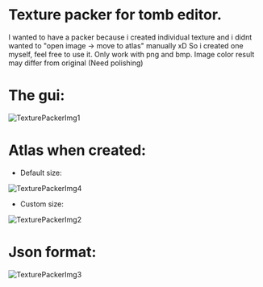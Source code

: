# Texture packer for tomb editor.

I wanted to have a packer because i created individual texture and i didnt wanted to "open image -> move to atlas" manually xD
So i created one myself, feel free to use it.
Only work with png and bmp.
Image color result may differ from original (Need polishing)

# The gui:
![TexturePackerImg1](https://github.com/user-attachments/assets/f1c12934-2096-4f5e-9365-3457ef094ec3)


# Atlas when created:
- Default size:

![TexturePackerImg4](https://github.com/user-attachments/assets/07736535-2c4b-40c7-ab61-7c314f138c2a)

- Custom size:

![TexturePackerImg2](https://github.com/user-attachments/assets/15de45ee-3bac-4e52-bc5a-8e9254412d9a)

# Json format:
![TexturePackerImg3](https://github.com/user-attachments/assets/54a89558-26ec-4e04-897c-6380048be428)
